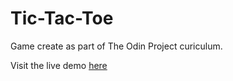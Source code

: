 # Tic-Tac-Toe

Game create as part of The Odin Project curiculum.

Visit the live demo [here](https://jboogie23.github.io/tictactoe/)
